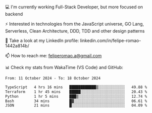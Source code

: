 💻 I'm currently working Full-Stack Developer, but more focused on backend

⚡ Interested in technologies from the JavaScript universe, GO Lang, Serverless, Clean Architecture, DDD, TDD and other design patterns

👥 Take a look at my LinkedIn profile: linkedin.com/in/felipe-romao-1442a814b/

📫 How to reach me: feliperomao.a@gmail.com

📊 Check my stats from WakaTime (VS Code) and GitHub:

<!--START_SECTION:waka-->

```txt
From: 11 October 2024 - To: 18 October 2024

TypeScript   4 hrs 16 mins   ████████████▒░░░░░░░░░░░░   49.88 %
Terraform    1 hr 45 mins    █████░░░░░░░░░░░░░░░░░░░░   20.43 %
Python       1 hr 5 mins     ███▒░░░░░░░░░░░░░░░░░░░░░   12.74 %
Bash         34 mins         █▓░░░░░░░░░░░░░░░░░░░░░░░   06.61 %
JSON         21 mins         █░░░░░░░░░░░░░░░░░░░░░░░░   04.09 %
```

<!--END_SECTION:waka-->
